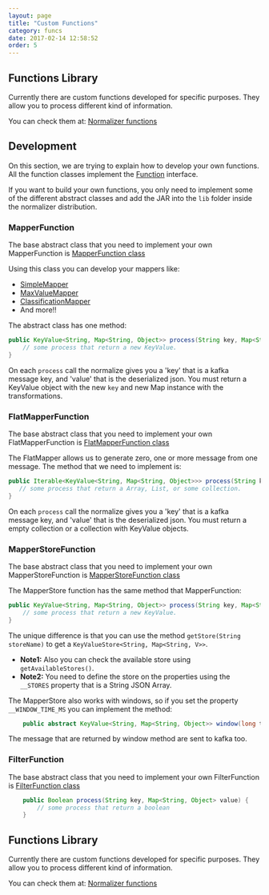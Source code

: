 ```yaml
---
layout: page
title: "Custom Functions"
category: funcs
date: 2017-02-14 12:58:52
order: 5
---
```


## Functions Library

Currently there are custom functions developed for specific purposes. They allow you to process different kind of information.

You can check them at: [Normalizer functions](http://wizzie.io/normalizer-functions/)


## Development

On this section, we are trying to explain how to develop your own functions.
All the function classes implement the [Function](https://github.com/wizzie-io/normalizer/blob/master/service/src/main/java/io/wizzie/ks/normalizer/funcs/Function.java) interface.

If you want to build your own functions, you only need to implement some of the different abstract classes and add the JAR into the `lib` folder inside the normalizer distribution.

### MapperFunction

The base abstract class that you need to implement your own MapperFunction is [MapperFunction class](https://github.com/wizzie-io/normalizer/blob/master/service/src/main/java/io/wizzie/ks/normalizer/funcs/MapperFunction.java)

Using this class you can develop your mappers like:
 * [SimpleMapper](https://github.com/wizzie-io/normalizer/blob/master/service/src/main/java/io/wizzie/ks/normalizer/funcs/impl/SimpleMapper.java)
 * [MaxValueMapper](https://github.com/wizzie-io/normalizer/blob/master/service/src/main/java/io/wizzie/ks/normalizer/funcs/impl/MaxValueMapper.java)
 * [ClassificationMapper](https://github.com/wizzie-io/normalizer/blob/master/service/src/main/java/io/wizzie/ks/normalizer/funcs/impl/ClassificationMapper.java)
 * And more!!

The abstract class has one method:

```java
public KeyValue<String, Map<String, Object>> process(String key, Map<String, Object> value) {
    // some process that return a new KeyValue.
}
```

On each `process` call the normalize gives you a 'key' that is a kafka message key, and 'value' that is the deserialized json. You must return a KeyValue object with the new `key` and new Map instance with the transformations.

### FlatMapperFunction

The base abstract class that you need to implement your own FlatMapperFunction is [FlatMapperFunction class](https://github.com/wizzie-io/normalizer/blob/master/service/src/main/java/io/wizzie/ks/normalizer/funcs/FlatMapperFunction.java)

The FlatMapper allows us to generate zero, one or more message from one message. The method that we need to implement is:

```java
public Iterable<KeyValue<String, Map<String, Object>>> process(String key, Map<String, Object> value) {
   // some process that return a Array, List, or some collection.  
}
```

On each `process` call the normalize gives you a 'key' that is a kafka message key, and 'value' that is the deserialized json. You must return a empty collection or a collection with KeyValue objects.


### MapperStoreFunction

The base abstract class that you need to implement your own MapperStoreFunction is [MapperStoreFunction class](https://github.com/wizzie-io/normalizer/blob/master/service/src/main/java/io/wizzie/ks/normalizer/funcs/MapperStoreFunction.java)

The MapperStore function has the same method that MapperFunction:

```java
public KeyValue<String, Map<String, Object>> process(String key, Map<String, Object> value) {
    // some process that return a new KeyValue.
}
```

The unique difference is that you can use the method `getStore(String storeName)` to get a `KeyValueStore<String, Map<String, V>>`.

 * **Note1:** Also you can check the available store using `getAvailableStores()`.
 * **Note2:** You need to define the store on the properties using the `__STORES` property that is a String JSON Array.

The MapperStore also works with windows, so if you set the property `__WINDOW_TIME_MS` you can implement the method:

```java
    public abstract KeyValue<String, Map<String, Object>> window(long timestamp);
```

The message that are returned by window method are sent to kafka too.


### FilterFunction

The base abstract class that you need to implement your own FilterFunction is [FilterFunction class](https://github.com/wizzie-io/normalizer/blob/master/service/src/main/java/io/wizzie/ks/normalizer/funcs/FilterFunc.java)

```java
    public Boolean process(String key, Map<String, Object> value) {
        // some process that return a boolean
    }
```

## Functions Library

Currently there are custom functions developed for specific purposes. They allow you to process different kind of information.

You can check them at: [Normalizer functions](http://wizzie.io/normalizer-functions/)
